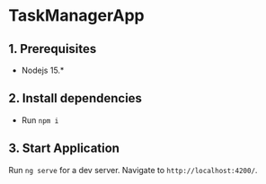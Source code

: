 # TaskManagerApp
## 1. Prerequisites
- Nodejs 15.*

## 2. Install dependencies
- Run `npm i`

## 3. Start Application

Run `ng serve` for a dev server. Navigate to `http://localhost:4200/`.

